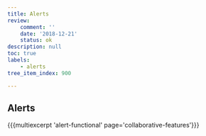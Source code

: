 ```yaml
---
title: Alerts
review:
    comment: ''
    date: '2018-12-21'
    status: ok
description: null
toc: true
labels:
    - alerts
tree_item_index: 900

---
```



## Alerts

{{{multiexcerpt 'alert-functional' page='collaborative-features'}}}
